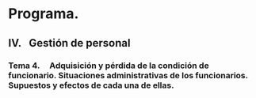 # Programa.
## **IV.   Gestión de personal**
### **Tema 4.**     Adquisición y pérdida de la condición de funcionario. Situaciones administrativas de los funcionarios. Supuestos y efectos de cada una de ellas.